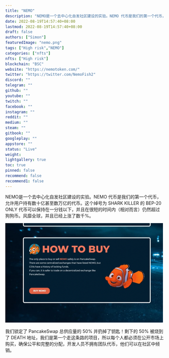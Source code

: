 ```yaml
---
title: "NEMO"
description: "NEMO是一个去中心化自发社区建设的实验。NEMO 代币是我们的第一个代币，允许用户持有数十亿甚至数万亿的代币。"
date: 2022-08-19T14:57:40+08:00
lastmod: 2022-08-19T14:57:40+08:00
draft: false
authors: ["Simon"]
featuredImage: "nemo.png"
tags: ["High risk","NEMO"]
categories: ["nfts"]
nfts: ["High risk"]
blockchain: "BSC"
website: "https://nemotoken.com/"
twitter: "https://twitter.com/NemoFish2"
discord: ""
telegram: ""
github: ""
youtube: ""
twitch: ""
facebook: ""
instagram: ""
reddit: ""
medium: ""
steam: ""
gitbook: ""
googleplay: ""
appstore: ""
status: "Live"
weight: 
lightgallery: true
toc: true
pinned: false
recommend: false
recommend1: false
---
```

NEMO是一个去中心化自发社区建设的实验。NEMO 代币是我们的第一个代币，允许用户持有数十亿甚至数万亿的代币。这个绰号为 SHARK KILLER 的 BEP-20 ONLY 代币可以保持在一分钱以下，并且在很短的时间内（相对而言）仍然超过狗狗币。风靡全球，并且已经上涨了数千%。

![配图](nemo-dapp-other-bsc-image3-500x315_20888ed592657da1967f9c1b4ca52978.png)

我们锁定了 PancakeSwap 总供应量的 50% 并扔掉了钥匙！剩下的 50% 被烧到了 DEATH 地址，我们是第一个走这条路的项目，所以每个人都必须在公开市场上购买，确保公平和完整的分配，开发人员不拥有团队代币，他们可以在社区中倾销。